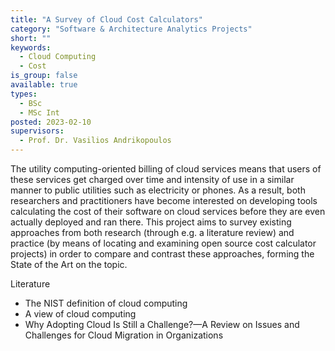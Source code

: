```yaml
---
title: "A Survey of Cloud Cost Calculators"
category: "Software & Architecture Analytics Projects"
short: ""
keywords:
  - Cloud Computing
  - Cost
is_group: false
available: true
types:
  - BSc
  - MSc Int
posted: 2023-02-10
supervisors:
  - Prof. Dr. Vasilios Andrikopoulos
---
```

The utility computing-oriented billing of cloud services means that users of these services get charged over time and intensity of use in a similar manner to public utilities such as electricity or phones. As a result, both researchers and practitioners have become interested on developing tools calculating the cost of their software on cloud services before they are even actually deployed and ran there. This project aims to survey existing approaches from both research (through e.g. a literature review) and practice (by means of locating and examining open source cost calculator projects) in order to compare and contrast these approaches, forming the State of the Art on the topic.

Literature

- The NIST definition of cloud computing
- A view of cloud computing
- Why Adopting Cloud Is Still a Challenge?—A Review on Issues and Challenges for Cloud Migration in Organizations
